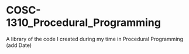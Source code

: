 # COSC-1310_Procedural_Programming
A library of the code I created during my time in Procedural Programming  (add Date)
